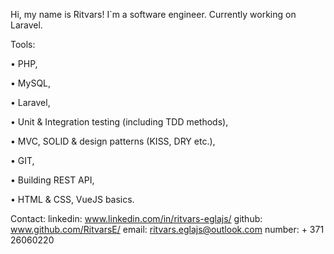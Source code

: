 Hi, my name is Ritvars!
I`m a software engineer. 
Currently working on Laravel.

Tools:

• PHP,

• MySQL,

• Laravel,

• Unit & Integration testing (including TDD methods),

• MVC, SOLID & design patterns (KISS, DRY etc.),

• GIT,

• Building REST API,

• HTML & CSS, VueJS basics.

Contact:
linkedin: www.linkedin.com/in/ritvars-eglajs/
github: www.github.com/RitvarsE/
email: ritvars.eglajs@outlook.com
number: + 371 26060220
